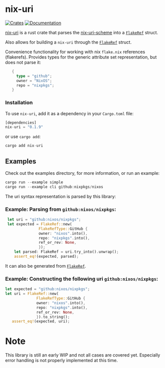 # nix-uri
[![Crates](https://img.shields.io/crates/v/nix-uri?style=flat-square)](https://crates.io/crates/nix-uri)
[![Documentation](https://img.shields.io/badge/nix_uri-documentation-fc0060?style=flat-square)](https://docs.rs/nix-uri)


<!-- cargo-rdme start -->

[nix-uri](https://crates.io/crates/nix-uri) is a rust crate that parses
the [nix-uri-scheme](https://nixos.org/manual/nix/stable/command-ref/new-cli/nix3-flake#url-like-syntax)
into a [`FlakeRef`](flakeref::FlakeRef) struct.

Also allows for building a `nix-uri` through the [`FlakeRef`](flakeref::FlakeRef) struct.

Convenience functionality for working with nix `flake.nix` references (flakerefs).
Provides types for the generic attribute set representation, but does not parse it:

```rust
   {
     type = "github";
     owner = "NixOS";
     repo = "nixpkgs";
   }
```

### Installation

To use `nix-uri`, add it as a dependency in your `Cargo.toml` file:

```rust
[dependencies]
nix-uri = "0.1.9"
```

or use `cargo add`:

```rust
cargo add nix-uri
```

## Examples
Check out the examples directory, for more information, or run an example:

```rust
cargo run --example simple
cargo run --example cli github:nixpkgs/nixos
```

The uri syntax representation is parsed by this library:
### Example: Parsing from `github:nixos/nixpkgs`:

 ```rust
  let uri = "github:nixos/nixpkgs";
  let expected = FlakeRef::new(
                FlakeRefType::GitHub {
                owner: "nixos".into(),
                repo: "nixpkgs".into(),
                ref_or_rev: None,
                });
     let parsed: FlakeRef = uri.try_into().unwrap();
     assert_eq!(expected, parsed);
  ```

  It can also be generated from [`FlakeRef`](flakeref::Flakeref).
  ### Example: Constructing the following uri `github:nixos/nixpkgs`:
  ```rust
  let expected = "github:nixos/nixpkgs";
  let uri = FlakeRef::new(
                FlakeRefType::GitHub {
                owner: "nixos".into(),
                repo: "nixpkgs".into(),
                ref_or_rev: None,
                }).to_string();
     assert_eq!(expected, uri);
  ```

<!-- cargo-rdme end -->

# Note 

This library is still an early WIP and not all cases are covered yet.
Especially error handling is not properly implemented at this time.
